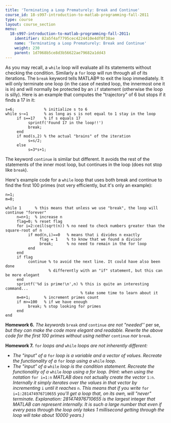 ```yaml
---
title: 'Terminating a Loop Prematurely: Break and Continue'
course_id: 18-s997-introduction-to-matlab-programming-fall-2011
type: course
layout: course_section
menu:
  18-s997-introduction-to-matlab-programming-fall-2011:
    identifier: 82a5f4af7795cec4224410e4df0f38ae
    name: 'Terminating a Loop Prematurely: Break and Continue'
    weight: 230
    parent: 1d7068b5ce8d3b56622ae79682a1dd43
---
```

As you may recall, a `while` loop will evaluate all its statements without checking the condition. Similarly a `for` loop will run through all of its iterations. The `break` keyword tells MATLAB® to exit the loop immediately. It will only terminate one loop (in the case of nested loop, the innermost one it is in) and will normally be protected by an `if` statement (otherwise the loop is silly). Here is an example that computes the "trajectory" of 6 but stops if it finds a 17 in it:

```
s=6;             % initialize s to 6
while s~=1       % as long as s is not equal to 1 stay in the loop
     if s==17    % if s equals 17
          sprintf('Found 17 in the loop!!')
          break;
     end
     if mod(s,2) % the actual "brains" of the iteration
          s=s/2;
     else
          s=3*s+1;   
```

The keyword `continue` is similar but different. It avoids the rest of the statements of the inner most loop, but continues in the loop (does not stop like `break`).

Here's example code for a `while` loop that uses both break and continue to find the first 100 primes (not very efficiently, but it's only an example):

```
n=1;
m=0;

while 1      % this means that unless we use "break", the loop will continue "forever"
     n=n+1;  % increase n
     flag=0; % reset flag
     for i=2:ceil(sqrt(n)) % no need to check numbers greater than the square-root of n
          if mod(n,i)==0   % means that i divides n exactly
               flag = 1    % to know that we found a divisor
               break;      % no need to remain in the for loop
          end
     end
     if flag
          continue % to avoid the next line. It could have also been done
                   % differently with an "if" statement, but this can be more elegant
     end
     sprintf('%d is prime!\n',n) % this is quite an interesting command...
                                 % take some time to learn about it
     m=m+1;      % increment primes count
     if m>=100   % if we have enough
          break; % stop looking for primes
     end
end
```

**Homework 6.** _The keywords_ `break` _and_ `continue` _are not "needed''_ per se, _but they can make the code more elegant and readable. Rewrite the above code for the first 100 primes without using neither_ `continue` _nor_ `break`.

**Homework 7.** `for` _loops and_ `while` _loops are not inherently different:_

*   _The "input" of a_ `for` _loop is a variable and a vector of values. Recreate the functionality of a_ `for` _loop using a_ `while` _loop_.
*   _The "input" of a_ `while` _loop is the condition statement. Recreate the functionality of a_ `while` _loop using a for loop. (Hint: when using the notation_ `for i=1:n` _MATLAB does not_ actually _create the vector_ `1:n`. _Internally it simply iterates over the values in that vector by incrementing_ `i` _until it reaches_ `n`. _This means that if you write_ `for i=1:281474976710655` _you'll get a loop that, on its own, will "never" terminate. Explanation: 281474976710655 is the largest_ integer _that MATLAB can represent internally. It is such a large number that even if every pass through the loop only takes 1 millisecond getting through the loop will take about 10000 years.)_